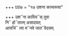 +++
title = "१७ उशना काव्यस्त्वा"

+++
उश᳓ना काविय᳓स् तुवा  
नि᳓ हो᳓तारम् असादयत्  
आयजिं᳓ त्वा म᳓नवे जात᳓वेदसम्